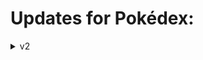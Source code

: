 # Updates for Pokédex:

<details><summary>v2</summary>
  👉 Added `Navigation System` (Next and Previous)
  👉 Popup if you type wrong `Pokemon name` or `Pokemon id`
</details>
